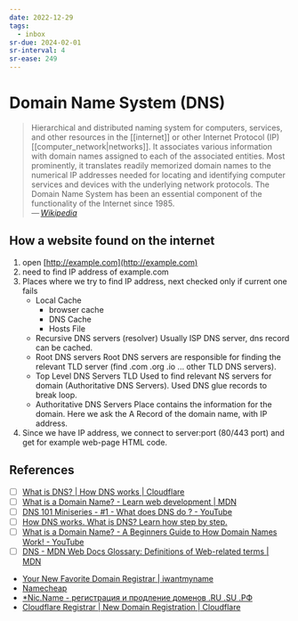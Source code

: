 ```yaml
---
date: 2022-12-29
tags:
  - inbox
sr-due: 2024-02-01
sr-interval: 4
sr-ease: 249
---
```


# Domain Name System (DNS)

> Hierarchical and distributed naming system for computers, services, and other
> resources in the [[internet]] or other Internet Protocol (IP)
> [[computer_network|networks]]. It associates various information with domain
> names assigned to each of the associated entities. Most prominently, it
> translates readily memorized domain names to the numerical IP addresses needed
> for locating and identifying computer services and devices with the underlying
> network protocols. The Domain Name System has been an essential component of
> the functionality of the Internet since 1985.\
> — <cite>[Wikipedia](https://en.wikipedia.org/wiki/Domain_Name_System)</cite>

## How a website found on the internet

1.  open [http://example.com](http://example.com)
2.  need to find IP address of example.com
3.  Places where we try to find IP address, next checked only if current one
    fails
    - Local Cache
      - browser cache
      - DNS Cache
      - Hosts File
    - Recursive DNS servers (resolver) Usually ISP DNS server, dns record can be
      cached.
    - Root DNS servers Root DNS servers are responsible for finding the relevant
      TLD server (find .com .org .io ... other TLD DNS servers).
    - Top Level DNS Servers TLD Used to find relevant NS servers for domain
      (Authoritative DNS Servers). Used DNS glue records to break loop.
    - Authoritative DNS Servers Place contains the information for the domain.
      Here we ask the A Record of the domain name, with IP address.
4.  Since we have IP address, we connect to server:port (80/443 port) and get
    for example web-page HTML code.

## References

- [ ] [What is DNS? | How DNS works | Cloudflare](https://www.cloudflare.com/learning/dns/what-is-dns/)
- [ ] [What is a Domain Name? - Learn web development | MDN](https://developer.mozilla.org/en-US/docs/Learn/Common_questions/Web_mechanics/What_is_a_domain_name)
- [ ] [DNS 101 Miniseries - #1 - What does DNS do ? - YouTube](https://www.youtube.com/watch?v=zEmUuNFBgN8)
- [ ] [How DNS works. What is DNS? Learn how step by step.](https://howdns.works/)
- [ ] [What is a Domain Name? - A Beginners Guide to How Domain Names Work! - YouTube](https://www.youtube.com/watch?v=Y4cRx19nhJk)
- [ ] [DNS - MDN Web Docs Glossary: Definitions of Web-related terms | MDN](https://developer.mozilla.org/en-US/docs/Glossary/DNS)

- [Your New Favorite Domain Registrar | iwantmyname](https://iwantmyname.com/)
- [Namecheap](https://vivaldi.com/bk/namecheap-en-us)
- [\*Nic.Name - регистрация и продление доменов .RU .SU .РФ](https://www.regnic.name/)
- [Cloudflare Registrar | New Domain Registration | Cloudflare](https://www.cloudflare.com/products/registrar/)
